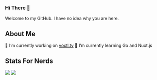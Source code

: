 ### Hi There 👋
Welcome to my GitHub. I have no idea why you are here.

## About Me
🔭 I’m currently working on [voxtl.tv](https://voxtl.tv)
🌱 I’m currently learning Go and Nuxt.js

## Stats For Nerds
<img align="left" src="https://github-readme-stats.vercel.app/api?username=LukeHallett&show_icons=true" />
<img align="left" src="https://github-readme-stats.vercel.app/api/top-langs/?username=LukeHallett&layout=compact" />


<!--
**LukeHallett/LukeHallett** is a ✨ _special_ ✨ repository because its `README.md` (this file) appears on your GitHub profile.

Here are some ideas to get you started:

- 🔭 I’m currently working on ...
- 🌱 I’m currently learning ...
- 👯 I’m looking to collaborate on ...
- 🤔 I’m looking for help with ...
- 💬 Ask me about ...
- 📫 How to reach me: ...
- 😄 Pronouns: ...
- ⚡ Fun fact: ...
-->
